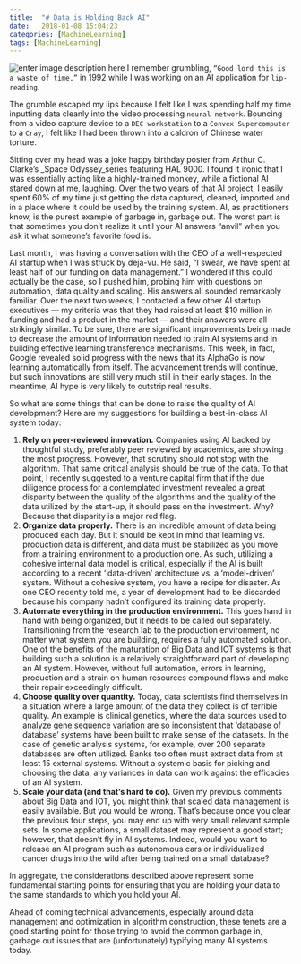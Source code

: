 ```yaml
---
title:  "# Data is Holding Back AI"
date:   2018-01-08 15:04:23
categories: [MachineLearning]
tags: [MachineLearning]
---
```

![enter image description here](https://thumbor.forbes.com/thumbor/960x0/https://specials-images.forbesimg.com/imageserve/566888527/960x0.jpg?fit=scale)
I remember grumbling, `“Good lord this is a waste of time,”` in 1992 while I was working on an AI application for `lip-reading`.

The grumble escaped my lips because I felt like I was spending half my time inputting data cleanly into the video processing `neural network`. Bouncing from a video capture device to a `DEC workstation` to a `Convex Supercomputer` to a `Cray`, I felt like I had been thrown into a caldron of Chinese water torture.

Sitting over my head was a joke happy birthday poster from Arthur C. Clarke’s  _Space Odyssey_series featuring HAL 9000. I found it ironic that I was essentially acting like a highly-trained monkey, while a fictional AI stared down at me, laughing. Over the two years of that AI project, I easily spent 60% of my time just getting the data captured, cleaned, imported and in a place where it could be used by the training system.  AI, as practitioners know, is the purest example of garbage in, garbage out.  The worst part is that sometimes you don’t realize it until your AI answers “anvil” when you ask it what someone’s favorite food is.

Last month, I was having a conversation with the CEO of a well-respected AI startup when I was struck by deja-vu. He said, “I swear, we have spent at least half of our funding on data management.” I wondered if this could actually be the case, so I pushed him, probing him with questions on automation, data quality and scaling. His answers all sounded remarkably familiar. Over the next two weeks, I contacted a few other AI startup executives — my criteria was that they had raised at least $10 million in funding and had a product in the market — and their answers were all strikingly similar.
To be sure, there are significant improvements being made to decrease the amount of information needed to train AI systems and in building effective learning transference mechanisms. This week, in fact, Google revealed solid progress with the news that its AlphaGo is now learning automatically from itself. The advancement trends will continue, but such innovations are still very much still in their early stages. In the meantime, AI hype is very likely to outstrip real results.

So what are some things that can be done to raise the quality of AI development? Here are my suggestions for building a best-in-class AI system today:

1.  **Rely on peer-reviewed innovation.**  Companies using AI backed by thoughtful study, preferably peer reviewed by academics, are showing the most progress. However, that scrutiny should not stop with the algorithm. That same critical analysis should be true of the data. To that point, I recently suggested to a venture capital firm that if the due diligence process for a contemplated investment revealed a great disparity between the quality of the algorithms and the quality of the data utilized by the start-up, it should pass on the investment. Why? Because that disparity is a major red flag.
2.  **Organize data properly.**  There is an incredible amount of data being produced each day. But it should be kept in mind that learning vs. production data is different, and data must be stabilized as you move from a training environment to a production one. As such, utilizing a cohesive internal data model is critical, especially if the AI is built according to a recent ‘‘data-driven’ architecture vs. a ‘model-driven’ system. Without a cohesive system, you have a recipe for disaster. As one CEO recently told me, a year of development had to be discarded because his company hadn’t configured its training data properly.
3.  **Automate everything in the production environment.**  This goes hand in hand with being organized, but it needs to be called out separately. Transitioning from the research lab to the production environment, no matter what system you are building, requires a fully automated solution. One of the benefits of the maturation of Big Data and IOT systems is that building such a solution is a relatively straightforward part of developing an AI system. However, without full automation, errors in learning, production and a strain on human resources compound flaws and make their repair exceedingly difficult.
4.  **Choose quality over quantity.**  Today, data scientists find themselves in a situation where a large amount of the data they collect is of terrible quality. An example is clinical genetics, where the data sources used to analyze gene sequence variation are so inconsistent that ‘database of database’ systems have been built to make sense of the datasets. In the case of genetic analysis systems, for example, over 200 separate databases are often utilized. Banks too often must extract data from at least 15 external systems. Without a systemic basis for picking and choosing the data, any variances in data can work against the efficacies of an AI system.
5.  **Scale your data (and that’s hard to do).**  Given my previous comments about Big Data and IOT, you might think that scaled data management is easily available. But you would be wrong. That’s because once you clear the previous four steps, you may end up with very small relevant sample sets. In some applications, a small dataset may represent a good start; however, that doesn’t fly in AI systems. Indeed, would you want to release an AI program such as autonomous cars or individualized cancer drugs into the wild after being trained on a small database?

In aggregate, the considerations described above represent some fundamental starting points for ensuring that you are holding your data to the same standards to which you hold your AI.

Ahead of coming technical advancements, especially around data management and optimization in algorithm construction, these tenets are a good starting point for those trying to avoid the common garbage in, garbage out issues that are (unfortunately) typifying many AI systems today.

